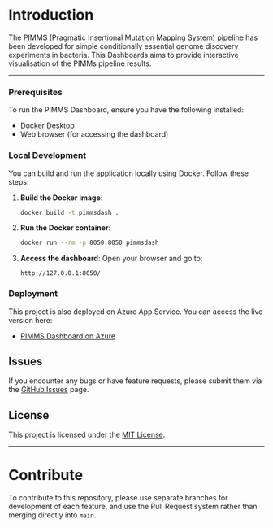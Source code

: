 # Introduction 
The PIMMS (Pragmatic Insertional Mutation Mapping System) pipeline has been developed for simple conditionally essential genome discovery experiments in bacteria.
This Dashboards aims to provide interactive visualisation of the PIMMs pipeline results.

---

### Prerequisites

To run the PIMMS Dashboard, ensure you have the following installed:

- [Docker Desktop](https://www.docker.com/products/docker-desktop)
- Web browser (for accessing the dashboard)
  
### Local Development

You can build and run the application locally using Docker. Follow these steps:

1. **Build the Docker image**:
   ```sh
   docker build -t pimmsdash .
   ```

2. **Run the Docker container**:
   ```sh
   docker run --rm -p 8050:8050 pimmsdash
   ```

3. **Access the dashboard**:
   Open your browser and go to:
   ```
   http://127.0.0.1:8050/
   ```

### Deployment

This project is also deployed on Azure App Service. You can access the live version here:

- [PIMMS Dashboard on Azure](https://pimms-dashboard-uon.azurewebsites.net/)


## Issues

If you encounter any bugs or have feature requests, please submit them via the [GitHub Issues](https://github.com/your-repository-link/issues) page.

## License

This project is licensed under the [MIT License](LICENSE).

---


# Contribute
To contribute to this repository, please use separate branches for 
development of each feature, and use the Pull Request system rather
than merging directly into `main`.
